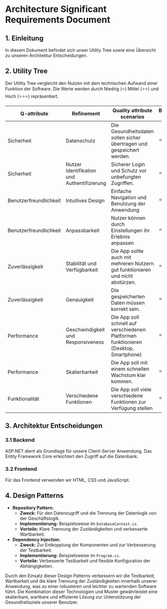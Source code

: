 # Architecture Significant Requirements Document

## 1. Einleitung
In diesem Dokument befindet sich unser Utility Tree sowie eine Übersicht zu unseren Architektur Entscheidungen.

## 2. Utility Tree
Der Utility Tree vergleicht den Nutzen mit dem technischen Aufwand einer Funktion der Software. 
Die Werte werden durch Niedrig (⭐) Mittel (⭐⭐) und Hoch (⭐⭐⭐) repräsentiert.

| Q-attribute            | Refinement                                  | Quality attribute scenarios                                                           | Business value | Technical risk |
|------------------------|---------------------------------------------|---------------------------------------------------------------------------------------|----------------|----------------|
| Sicherheit             | Datenschutz                                 | Die Gesundheitsdaten sollen sicher übertragen und gespeichert werden.                 | ⭐⭐⭐        | ⭐⭐⭐        |
| Sicherheit             | Nutzer Identifikation und Authentifizierung | Sicherer Login und Schutz vor unbefungten Zugriffen.                                  | ⭐⭐          | ⭐⭐           |
| Benutzerfreundlichkeit | Intuitives Design                           | Einfache Navigation und Benutzung der Anwendung                                       | ⭐⭐          | ⭐          |
| Benutzerfreundlichkeit | Anpassbarkeit                               | Nutzer können durch Einstellungen ihr Erlebnis anpassen                               | ⭐⭐             | ⭐⭐             |
| Zuverlässigkeit        | Stabilität und Verfügbarkeit                | Die App sollte auch mit mehreren Nutzern gut funktionieren und nicht abstürzen.       | ⭐⭐             | ⭐⭐⭐            |
| Zuverlässigkeit        | Genauigkeit                                 | Die gespeicherten Daten müssen korrekt sein.                                          | ⭐⭐⭐            | ⭐              |
| Performance            | Geschwindigkeit und Responsiveness          | Die App soll schnell auf verschiedenen Platformen funktionieren (Desktop, Smartphone) | ⭐⭐⭐            | ⭐              |
| Performance            | Skalierbarkeit                              | Die App soll mit einem schnellen Wachstum klar kommen.                                | ⭐              | ⭐⭐             |
| Funktionalität         | Verschiedene Funktionen                     | Die App soll viele verschiedene Funktionen zur Verfügung stellen                      | ⭐⭐⭐            | ⭐⭐⭐            |

## 3. Architektur Entscheidungen

### 3.1 Backend
ASP.NET dient als Grundlage für unsere Client-Server Anwendung.
Das Entity Framework Core erleichtert den Zugriff auf die Datenbank.

### 3.2 Frontend
Für das Frontend verwenden wir HTML, CSS und JavaScript. 

## 4. Design Patterns

- **Repository Pattern:**
    - **Zweck:** Für den Datenzugriff und die Trennung der Datenlogik von der Geschäftslogik.
    - **Implementierung:** Beispielsweise im `DatabaseContext.cs`.
    - **Vorteile:** Klare Trennung der Zuständigkeiten und verbesserte Wartbarkeit.
- **Dependency Injection:**
    - **Zweck:** Zur Entkopplung der Komponenten und zur Verbesserung der Testbarkeit.
    - **Implementierung:** Beispielsweise im `Program.cs`.
    - **Vorteile:** Verbesserte Testbarkeit und flexible Konfiguration der Abhängigkeiten.

Durch den Einsatz dieser Design Patterns verbessern wir die Testbarkeit, Wartbarkeit und die klare Trennung der Zuständigkeiten innerhalb unserer Anwendung, was zu einer robusteren und leichter zu wartenden Software führt. Die Kombination dieser Technologien und Muster gewährleistet eine skalierbare, wartbare und effiziente Lösung zur Unterstützung der Gesundheitsziele unserer Benutzer.
